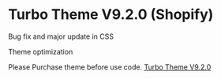 # Turbo Theme V9.2.0 (Shopify)
<p>Bug fix and major update in CSS</p>
<p>Theme optimization</p>

<p>Please Purchase theme before use code. <a href="https://outofthesandbox.com/collections/turbo-theme">Turbo Theme V9.2.0</a></p>
